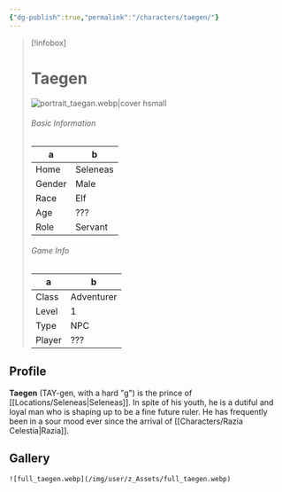 ```yaml
---
{"dg-publish":true,"permalink":"/characters/taegen/"}
---
```



> [!infobox]
> # Taegen
> ![portrait_taegan.webp|cover hsmall](/img/user/z_Assets/portrait_taegan.webp)
> ###### Basic Information
> a |  b |
> ---|---|
> Home | Seleneas |
> Gender | Male |
> Race | Elf |
> Age | ??? |
> Role | Servant |
> ###### Game Info
> a | b  |
> ---|---|
> Class | Adventurer |
> Level | 1 |
> Type | NPC |
> Player | ??? |

## Profile
**Taegen** (TAY-gen, with a hard "g") is the prince of [[Locations/Seleneas\|Seleneas]]. In spite of his youth, he is a dutiful and loyal man who is shaping up to be a fine future ruler. He has frequently been in a sour mood ever since the arrival of [[Characters/Razia Celestia\|Razia]].

## Gallery
```gallery
![full_taegen.webp](/img/user/z_Assets/full_taegen.webp)
```



